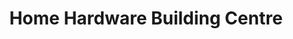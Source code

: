 ---
title: "Home Hardware Building Centre"
url: /airdrie/home-hardware-building-centre/
shop: Baumarkt
---